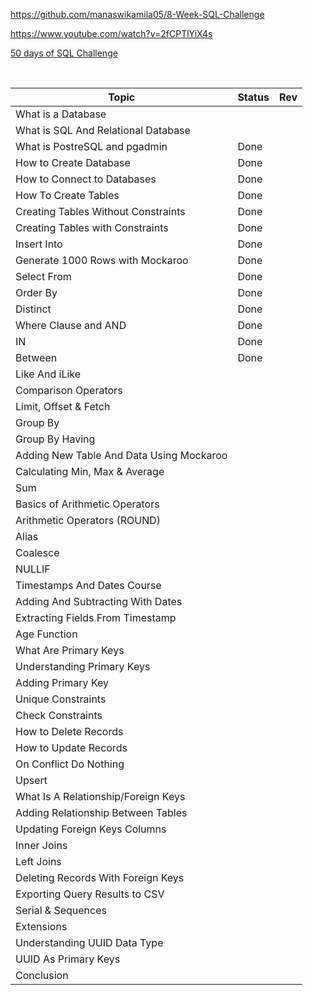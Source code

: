 <https://github.com/manaswikamila05/8-Week-SQL-Challenge>

<https://www.youtube.com/watch?v=2fCPTlYiX4s>

[50 days of SQL Challenge](https://codedamn.com/challenge/50-days-of-sql)

&nbsp;

| Topic                                    | Status | Rev |
| ---------------------------------------- | ------ | --- |
| What is a Database                       |        |     |
| What is SQL And Relational Database      |        |     |
| What is PostreSQL and pgadmin            | Done   |     |
| How to Create Database                   | Done   |     |
| How to Connect to Databases              | Done   |     |
| How To Create Tables                     | Done   |     |
| Creating Tables Without Constraints      | Done   |     |
| Creating Tables with Constraints         | Done   |     |
| Insert Into                              | Done   |     |
| Generate 1000 Rows with Mockaroo         | Done   |     |
| Select From                              | Done   |     |
| Order By                                 | Done   |     |
| Distinct                                 | Done   |     |
| Where Clause and AND                     | Done   |     |
| IN                                       | Done   |     |
| Between                                  | Done   |     |
| Like And iLike                           |        |     |
| Comparison Operators                     |        |     |
| Limit, Offset & Fetch                    |        |     |
| Group By                                 |        |     |
| Group By Having                          |        |     |
| Adding New Table And Data Using Mockaroo |        |     |
| Calculating Min, Max & Average           |        |     |
| Sum                                      |        |     |
| Basics of Arithmetic Operators           |        |     |
| Arithmetic Operators (ROUND)             |        |     |
| Alias                                    |        |     |
| Coalesce                                 |        |     |
| NULLIF                                   |        |     |
| Timestamps And Dates Course              |        |     |
| Adding And Subtracting With Dates        |        |     |
| Extracting Fields From Timestamp         |        |     |
| Age Function                             |        |     |
| What Are Primary Keys                    |        |     |
| Understanding Primary Keys               |        |     |
| Adding Primary Key                       |        |     |
| Unique Constraints                       |        |     |
| Check Constraints                        |        |     |
| How to Delete Records                    |        |     |
| How to Update Records                    |        |     |
| On Conflict Do Nothing                   |        |     |
| Upsert                                   |        |     |
| What Is A Relationship/Foreign Keys      |        |     |
| Adding Relationship Between Tables       |        |     |
| Updating Foreign Keys Columns            |        |     |
| Inner Joins                              |        |     |
| Left Joins                               |        |     |
| Deleting Records With Foreign Keys       |        |     |
| Exporting Query Results to CSV           |        |     |
| Serial & Sequences                       |        |     |
| Extensions                               |        |     |
| Understanding UUID Data Type             |        |     |
| UUID As Primary Keys                     |        |     |
| Conclusion                               |        |     |
